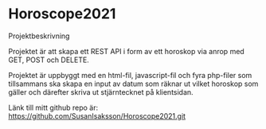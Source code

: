 # Horoscope2021
Projektbeskrivning

Projektet är att skapa ett REST API i form av ett horoskop via anrop med GET, POST och DELETE.

Projektet är uppbyggt med en html-fil, javascript-fil och fyra php-filer som tillsammans ska skapa en input av datum som räknar ut vilket horoskop som gäller och därefter skriva ut stjärntecknet på klientsidan. 

Länk till mitt github repo är: https://github.com/SusanIsaksson/Horoscope2021.git
